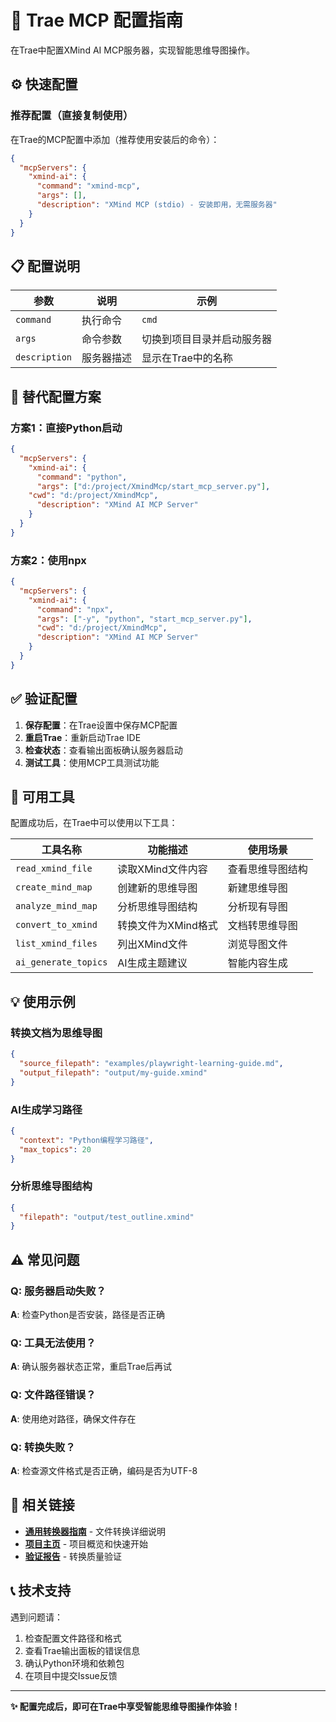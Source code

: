 # 🚀 Trae MCP 配置指南

在Trae中配置XMind AI MCP服务器，实现智能思维导图操作。

## ⚙️ 快速配置

### 推荐配置（直接复制使用）

在Trae的MCP配置中添加（推荐使用安装后的命令）：

```json
{
  "mcpServers": {
    "xmind-ai": {
      "command": "xmind-mcp",
      "args": [],
      "description": "XMind MCP (stdio) - 安装即用，无需服务器"
    }
  }
}
```

## 📋 配置说明

| 参数 | 说明 | 示例 |
|------|------|-------|
| `command` | 执行命令 | `cmd` |
| `args` | 命令参数 | 切换到项目目录并启动服务器 |
| `description` | 服务器描述 | 显示在Trae中的名称 |

## 🔧 替代配置方案

### 方案1：直接Python启动
```json
{
  "mcpServers": {
    "xmind-ai": {
      "command": "python",
      "args": ["d:/project/XmindMcp/start_mcp_server.py"],
    "cwd": "d:/project/XmindMcp",
      "description": "XMind AI MCP Server"
    }
  }
}
```

### 方案2：使用npx
```json
{
  "mcpServers": {
    "xmind-ai": {
      "command": "npx",
      "args": ["-y", "python", "start_mcp_server.py"],
      "cwd": "d:/project/XmindMcp",
      "description": "XMind AI MCP Server"
    }
  }
}
```

## ✅ 验证配置

1. **保存配置**：在Trae设置中保存MCP配置
2. **重启Trae**：重新启动Trae IDE
3. **检查状态**：查看输出面板确认服务器启动
4. **测试工具**：使用MCP工具测试功能

## 🎯 可用工具

配置成功后，在Trae中可以使用以下工具：

| 工具名称 | 功能描述 | 使用场景 |
|----------|----------|----------|
| `read_xmind_file` | 读取XMind文件内容 | 查看思维导图结构 |
| `create_mind_map` | 创建新的思维导图 | 新建思维导图 |
| `analyze_mind_map` | 分析思维导图结构 | 分析现有导图 |
| `convert_to_xmind` | 转换文件为XMind格式 | 文档转思维导图 |
| `list_xmind_files` | 列出XMind文件 | 浏览导图文件 |
| `ai_generate_topics` | AI生成主题建议 | 智能内容生成 |

## 💡 使用示例

### 转换文档为思维导图
```json
{
  "source_filepath": "examples/playwright-learning-guide.md",
  "output_filepath": "output/my-guide.xmind"
}
```

### AI生成学习路径
```json
{
  "context": "Python编程学习路径",
  "max_topics": 20
}
```

### 分析思维导图结构
```json
{
  "filepath": "output/test_outline.xmind"
}
```

## ⚠️ 常见问题

### Q: 服务器启动失败？
**A**: 检查Python是否安装，路径是否正确

### Q: 工具无法使用？
**A**: 确认服务器状态正常，重启Trae后再试

### Q: 文件路径错误？
**A**: 使用绝对路径，确保文件存在

### Q: 转换失败？
**A**: 检查源文件格式是否正确，编码是否为UTF-8

## 🔗 相关链接

- **[通用转换器指南](UNIVERSAL_CONVERTER_USAGE.md)** - 文件转换详细说明
- **[项目主页](README.md)** - 项目概览和快速开始
- **[验证报告](conversion_validation_report.md)** - 转换质量验证

## 📞 技术支持

遇到问题请：
1. 检查配置文件路径和格式
2. 查看Trae输出面板的错误信息
3. 确认Python环境和依赖包
4. 在项目中提交Issue反馈

---

**✨ 配置完成后，即可在Trae中享受智能思维导图操作体验！**